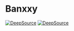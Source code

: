 # Banxxy

[![DeepSource](https://deepsource.io/gh/Minibuz/Banxxy.svg/?label=active+issues&show_trend=true&token=kMNjgwCkMXxClRFOHIv8KG_f)](https://deepsource.io/gh/Minibuz/Banxxy/?ref=repository-badge)
[![DeepSource](https://deepsource.io/gh/Minibuz/Banxxy.svg/?label=resolved+issues&show_trend=true&token=kMNjgwCkMXxClRFOHIv8KG_f)](https://deepsource.io/gh/Minibuz/Banxxy/?ref=repository-badge)
